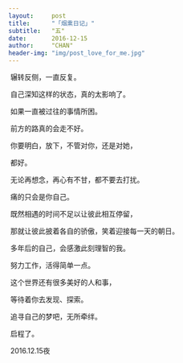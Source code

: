 ```yaml
---
layout:     post
title:      "「烟熏日记」"
subtitle:   "五"
date:       2016-12-15
author:     "CHAN"
header-img: "img/post_love_for_me.jpg"
---
```


​	辗转反侧，一直反复。

​	自己深知这样的状态，真的太影响了。

​	如果一直被过往的事情所困。

​	前方的路真的会走不好。

​	你要明白，放下，不管对你，还是对她，

​	都好。

​	无论再想念，再心有不甘，都不要去打扰。

​	痛的只会是你自己。

​	既然相遇的时间不足以让彼此相互停留，

​	那就让彼此披着各自的骄傲，笑着迎接每一天的朝日。

​	多年后的自己，会感激此刻理智的我。

​	努力工作，活得简单一点。

​	这个世界还有很多美好的人和事，

​	等待着你去发现、探索。

​	追寻自己的梦吧，无所牵绊。

​	启程了。

​	2016.12.15夜
